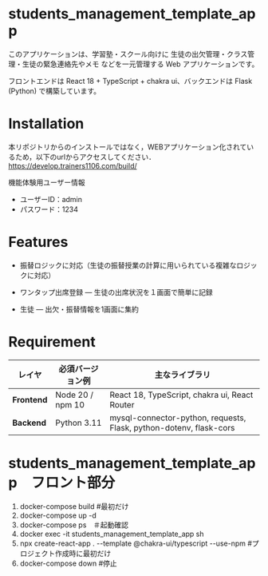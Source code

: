 # students_management_template_app

このアプリケーションは、学習塾・スクール向けに 生徒の出欠管理・クラス管理・生徒の緊急連絡先やメモ などを一元管理する Web アプリケーションです。

フロントエンドは React 18 + TypeScript + chakra ui、バックエンドは Flask (Python) で構築しています。

# Installation

本リポジトリからのインストールではなく，WEBアプリケーション化されているため，以下のurlからアクセスしてください． 
<https://develop.trainers1106.com/build/>

機能体験用ユーザー情報
- ユーザーID：admin
- パスワード：1234

# Features

- 振替ロジックに対応（生徒の振替授業の計算に用いられている複雑なロジックに対応）

- ワンタップ出席登録 ― 生徒の出席状況を１画面で簡単に記録

- 生徒 ― 出欠・振替情報を1画面に集約

 
# Requirement

| レイヤ           | 必須バージョン例                     | 主なライブラリ                                                  |
| ------------- | ---------------------------- | -------------------------------------------------------- |
| **Frontend**  | Node 20 / npm 10             | React 18, TypeScript, chakra ui, React Router |
| **Backend**   | Python 3.11                  | mysql-connector-python, requests, Flask, python-dotenv, flask-cors         |


# students_management_template_app　フロント部分

1. docker-compose build #最初だけ
2. docker-compose up -d
3. docker-compose ps　＃起動確認
4. docker exec -it students_management_template_app sh
5. npx create-react-app . --template @chakra-ui/typescript --use-npm #プロジェクト作成時に最初だけ
6. docker-compose down #停止
 
